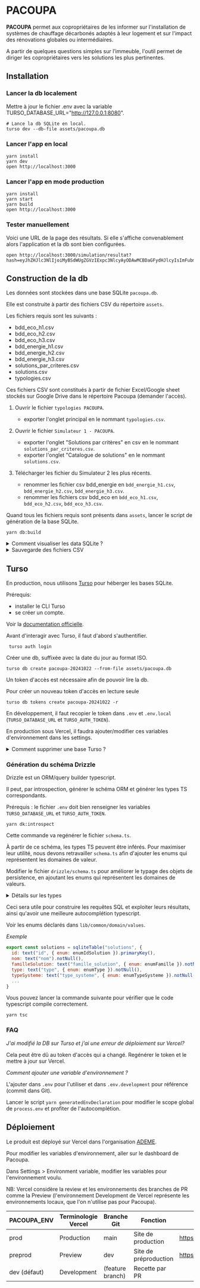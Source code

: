 # PACOUPA

**PACOUPA** permet aux copropriétaires de les informer sur l'installation de systèmes de chauffage décarbonés adaptés à leur logement et sur l'impact des rénovations globales ou intermédiaires.

A partir de quelques questions simples sur l’immeuble, l'outil permet de diriger les copropriétaires vers les solutions les plus pertinentes.

## Installation

### Lancer la db localement

Mettre à jour le fichier .env avec la variable TURSO_DATABASE_URL="http://127.0.0.1:8080".

```shell
# Lance la db SQLite en local.
turso dev --db-file assets/pacoupa.db 
```

### Lancer l'app en local

```shell
yarn install
yarn dev
open http://localhost:3000
```

### Lancer l'app en mode production

```shell
yarn install        
yarn start
yarn build
open http://localhost:3000
```

### Tester manuellement

Voici une URL de la page des résultats. 
Si elle s'affiche convenablement alors l'application et la db sont bien configurées.

```shell
open http://localhost:3000/simulation/resultat?hash=eyJhZHJlc3NlIjoiMyBSdWUgZGVzIExpc3NlcyAyODAwMCBDaGFydHJlcyIsImFubmVlIjoxOTcwLCJyZW5vdmF0aW9uIjpbXSwibmJMb2dlbWVudHMiOjMwLCJwb3NzZWRlRXNwYWNlc0V4dGVyaWV1cnNDb21tdW5zIjoiTm9uIiwicG9zc2VkZUVzcGFjZXNFeHRlcmlldXJzUGVyc29ubmVscyI6Ik91aSIsImVzcGFjZXNFeHRlcmlldXJzUGVyc29ubmVscyI6WyJiYWxjb24iXSwidHlwZUNIIjoiaW5kaXZpZHVlbCIsImVuZXJnaWVDSCI6ImdheiIsImVtZXR0ZXVyIjoicmFkaWF0ZXVycyIsInR5cGVFQ1MiOiJpbmRpdmlkdWVsIiwiZW5lcmdpZUVDUyI6ImdheiJ9&travauxNiveauIsolation=Global
```

## Construction de la db

Les données sont stockées dans une base SQLite `pacoupa.db`. 

Elle est construite à partir des fichiers CSV du répertoire `assets`. 

Les fichiers requis sont les suivants :
- bdd_eco_h1.csv
- bdd_eco_h2.csv
- bdd_eco_h3.csv
- bdd_energie_h1.csv
- bdd_energie_h2.csv
- bdd_energie_h3.csv
- solutions_par_criteres.csv
- solutions.csv
- typologies.csv

Ces fichiers CSV sont constitués à partir de fichier Excel/Google sheet stockés sur Google Drive dans le répertoire Pacoupa (demander l'accès).

1. Ouvrir le fichier `typologies PACOUPA`.
    - exporter l'onglet principal en le nommant `typologies.csv`.

2. Ouvrir le fichier `Simulateur 1 - PACOUPA`.
    - exporter l'onglet "Solutions par critères" en csv en le nommant `solutions_par_criteres.csv`.
    - exporter l'onglet "Catalogue de solutions" en le nommant `solutions.csv`.
    
3. Télécharger les fichier du Simulateur 2 les plus récents. 
    - renommer les fichier csv bdd_energie en `bdd_energie_h1.csv`, `bdd_energie_h2.csv`, `bdd_energie_h3.csv`.
    - renommer les fichiers csv bdd_eco en `bdd_eco_h1.csv`, `bdd_eco_h2.csv`, `bdd_eco_h3.csv`.


Quand tous les fichiers requis sont présents dans `assets`, lancer le script de génération de la base SQLite.

```shell
yarn db:build
```

<details>
    <summary>Comment visualiser les data SQLite ?</summary>

    Pour visualiser les data, vous pouvez utiliser l'outil datasette.

    datasette assets/pacoupa.db

    Une technique pour s'assurer que le script de génératin de la base s'est bien lancé, est de regarder la volumétrie attendue (ex: 120 000 lignes pour bdd_eco et bdd_energie).
</details>

<details>
    <summary>Sauvegarde des fichiers CSV</summary>

    Pour ne pas surcharger inutilement le repo GitHub Pacoupa, les fichiers CSV ne sont pas stockés (cf. .gitignore).

    Donc, à chaque fois qu'un fichier pacoupa.db est créé, et à minima, quand il est utilisé en production (cf. plus loin sur l'hébergement Turso), il est fortement conseillé de stocker l'ensemble des fichiers CSV dans le répertoire `PACOUPA/Backup csv/[YYYYMMDD]`. 
    
    Comme cela, à tout moment l'historique des fichiers sources qui ont permis de constituer une certaine version de la base SQLite est disponible.
    
</details>

## Turso

En production, nous utilisons [Turso](https://turso.tech/) pour héberger les bases SQLite.


Prérequis: 
- installer le CLI Turso
- se créer un compte. 

Voir la [documentation officielle](https://docs.turso.tech/quickstart). 

Avant d'interagir avec Turso, il faut d'abord s'authentifier.

```shell
 turso auth login
```

Créer une db, suffixée avec la date du jour au format ISO.

```shell
turso db create pacoupa-20241022 --from-file assets/pacoupa.db
```

Un token d'accès est nécessaire afin de pouvoir lire la db.

Pour créer un nouveau token d'accès en lecture seule
```shell
turso db tokens create pacoupa-20241022 -r 
```

En développement, il faut recopier le token dans `.env` et `.env.local` (`TURSO_DATABASE_URL` et `TURSO_AUTH_TOKEN`).

En production sous Vercel, il faudra ajouter/modifier ces variables d'environnement dans les settings.

<details>
    <summary>Comment supprimer une base Turso ?</summary>

    Ex: turso db destroy pacoupa-20240923.
</details>


### Génération du schéma Drizzle

Drizzle est un ORM/query builder typescript.

Il peut, par introspection, générer le schéma ORM et générer les types TS correspondants.

Prérequis : le fichier `.env` doit bien renseigner les variables `TURSO_DATABASE_URL` et `TURSO_AUTH_TOKEN`.


```shell
yarn dk:introspect
```

Cette commande va regénérer le fichier `schema.ts`.

À partir de ce schéma, les types TS peuvent être inférés. Pour maximiser leur utilité, nous devons retravailler `schema.ts` afin d'ajouter les enums qui représentent les domaines de valeur.

Modifier le fichier `drizzle/schema.ts` pour améliorer le typage des objets de persistence, en ajoutant les enums qui représentent les domaines de valeurs.

<details>
    <summary>Détails sur les types</summary>

    Grâce à cela, nous bénéficierons d'une autocomplétion parfaite. Par exemple, pour le champ `dpe`, nous aurons comme valeurs possibles `["A", "B", "C", "D", "E", "F", "G"]`. 
    
    Nous utilisons également drizzle-zod, qui permet d'inférer des schémas zod à partir du schéma Drizzle.

    Ex: 
        // zod-schema.ts
        import { createSelectSchema } from "drizzle-zod";
        import { type z } from "zod";
        import { bddEco, bddEnergie, criteres, typologies } from "./schema";

        export const criteresBatimentSchema = createSelectSchema(criteres);

    De cette façon, nous essayons autant que possible de ne pas se répéter tout en apportant le plus d'information au niveau des types.
</details>

Ceci sera utile pour construire les requêtes SQL et exploiter leurs résultats, ainsi qu'avoir une meilleure autocomplétion typescript.

Voir les enums déclarés dans `lib/common/domain/values`.

*Exemple*

```js
export const solutions = sqliteTable("solutions", {
  id: text("id", { enum: enumIdSolution }).primaryKey(),
  nom: text("nom").notNull(),
  familleSolution: text("famille_solution", { enum: enumFamille }).notNull(),
  type: text("type", { enum: enumType }).notNull(),
  typeSysteme: text("type_systeme", { enum: enumTypeSysteme }).notNull(),
  ...
}
```

Vous pouvez lancer la commande suivante pour vérifier que le code typescript compile correctement.

```shell
yarn tsc
```

### FAQ

*J'ai modifié la DB sur Turso et j'ai une erreur de déploiement sur Vercel?*

Cela peut être dû au token d'accès qui a changé. 
Regénérer le token et le mettre à jour sur Vercel.

*Comment ajouter une variable d'environnement ?*

L'ajouter dans `.env` pour l'utiliser et dans `.env.development` pour référence (commit dans Git).

Lancer le script `yarn generatedEnvDeclaration` pour modifier le scope global de `process.env` et profiter de l'autocomplétion.

## Déploiement

Le produit est déployé sur Vercel dans l'organisation [ADEME](https://vercel.com/ademe).

Pour modifier les variables d'environnement, aller sur le dashboard de Pacoupa.

Dans Settings > Environment variable, modifier les variables pour l'environnement voulu. 

NB: Vercel considère la review et les environnements des branches de PR comme la Preview 
(l'environnement Development de Vercel représente les environnements locaux, que l'on n'utilise pas pour Pacoupa).


| PACOUPA_ENV | Terminologie Vercel | Branche Git | Fonction | URL |
| --- | --- | --- | --- | --- |
| prod | Production | main | Site de production | https://pacoupa.ademe.fr/ |
| preprod | Preview | dev | Site de préproduction | https://pacoupa.ademe.vercel.app/ |
| dev (défaut) | Development | (feature branch) | Recette par PR |  |

